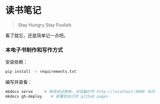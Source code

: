 # 读书笔记

> Stay Hungry Stay Foolish.

看了就忘，还是简单记一点吧。

### 本电子书制作和写作方式

安装依赖：

```sh
pip install -r requirements.txt
```

编写并查看：

```sh
mkdocs serve     # 修改自动更新，浏览器打开 http://localhost:8000 访问
mkdocs gh-deploy    # 部署到自己的 github pages
```
